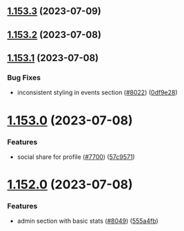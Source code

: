 ## [1.153.3](https://github.com/EddieHubCommunity/LinkFree/compare/v1.153.2...v1.153.3) (2023-07-09)



## [1.153.2](https://github.com/EddieHubCommunity/LinkFree/compare/v1.153.1...v1.153.2) (2023-07-08)



## [1.153.1](https://github.com/EddieHubCommunity/LinkFree/compare/v1.153.0...v1.153.1) (2023-07-08)


### Bug Fixes

* inconsistent styling in events section ([#8022](https://github.com/EddieHubCommunity/LinkFree/issues/8022)) ([0df9e28](https://github.com/EddieHubCommunity/LinkFree/commit/0df9e288a9fb060bdb4a5c08fc2a45ac864ea826))



# [1.153.0](https://github.com/EddieHubCommunity/LinkFree/compare/v1.152.0...v1.153.0) (2023-07-08)


### Features

* social share for profile ([#7700](https://github.com/EddieHubCommunity/LinkFree/issues/7700)) ([57c9571](https://github.com/EddieHubCommunity/LinkFree/commit/57c9571046ef02cca77bffd4a9c0722b1d68693f))



# [1.152.0](https://github.com/EddieHubCommunity/LinkFree/compare/v1.151.8...v1.152.0) (2023-07-08)


### Features

* admin section with basic stats ([#8049](https://github.com/EddieHubCommunity/LinkFree/issues/8049)) ([555a4fb](https://github.com/EddieHubCommunity/LinkFree/commit/555a4fb6925427aa630569caa76c5040258a2fe6))



